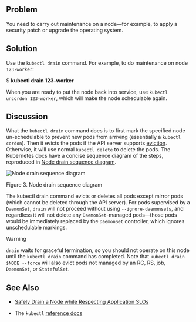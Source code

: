 ## Problem

You need to carry out maintenance on a node—​for example, to apply a security patch or upgrade the operating system.

## Solution

Use the `kubectl drain` command. For example, to do maintenance on node `123-worker`:

$ **kubectl drain 123-worker**

When you are ready to put the node back into service, use `kubectl uncordon 123-worker`, which will make the node schedulable again.

## Discussion

What the `kubectl drain` command does is to first mark the specified node un-schedulable to prevent new pods from arriving (essentially a `kubectl cordon`). Then it evicts the pods if the API server supports [eviction](http://kubernetes.io/docs/admin/disruptions/). Otherwise, it will use normal `kubectl delete` to delete the pods. The Kubernetes docs have a concise sequence diagram of the steps, reproduced in [Node drain sequence diagram](#drain-node).

![Node drain sequence diagram](images/k8sc_1203.png)

Figure 3. Node drain sequence diagram

The kubectl drain command evicts or deletes all pods except mirror pods (which cannot be deleted through the API server). For pods supervised by a `DaemonSet`, `drain` will not proceed without using `--ignore-daemonsets`, and regardless it will not delete any `DaemonSet`\-managed pods—​those pods would be immediately replaced by the `DaemonSet` controller, which ignores unschedulable markings.

Warning

`drain` waits for graceful termination, so you should not operate on this node until the `kubectl drain` command has completed. Note that `kubectl drain $NODE --force` will also evict pods not managed by an RC, RS, job, `DaemonSet`, or `StatefulSet`.

## See Also

*   [Safely Drain a Node while Respecting Application SLOs](https://kubernetes.io/docs/tasks/administer-cluster/safely-drain-node/)
    
*   The `kubectl` [reference docs](https://kubernetes.io/docs/reference/generated/kubectl/kubectl-commands#drain)